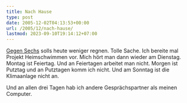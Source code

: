 ```yaml
---
title: Nach Hause
type: post
date: 2005-12-02T04:13:53+00:00
url: /2005/12/nach-hause/
lastmod: 2023-09-10T19:14:12+07:00
---
```

[Gegen Sechs][1] solls heute weniger regnen. Tolle Sache. Ich bereite mal Projekt Heimschwimmen vor. Mich hört man dann wieder am Dienstag. Montag ist Feiertag. Und an Feiertagen arbeitet man nicht. Morgen ist Putztag und an Putztagen komm ich nicht. Und am Sonntag ist die Klimaanlage nicht an.

Und an allen drei Tagen hab ich andere Gesprächspartner als meinen Computer.

 [1]: http://wwwa.accuweather.com/world-forecast-hourly.asp?partner=forecastfox&myadc=0&traveler=0&zipcode=SEA;TH;-;KO%20SAMUI;&metric=1
